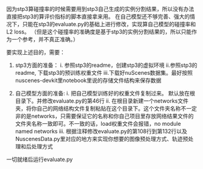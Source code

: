 因为stp3算碰撞率的时候需要用到stp3自己生成的实例分割结果，所以没有办法直接把stp3的算评价指标的脚本直接拿来用。
在自己模型还不够完善、强大的情况下，只能在stp3的evaluate.py的基础上进行修改，实现算自己模型的碰撞率和L2 loss。
（但是这个碰撞率的准确度是基于stp3的实例分割结果的，所以只能作为一个参考，并不真正准确。）

要实现上述目的，需要：
1. stp3方面的准备：
i. 参照stp3的readme，创建stp3的虚拟环境
ii.参照stp3的readme, 下载stp3的预训练权重文件
iii.下载好nuScenes数据集。最好按照nuscenes-devkit里notebook里说的存储文件结构来保存数据

2. 自己模型方面的准备:
i. 把自己模型训练好的权重文件复制过来。 默认放在根目录下。并修改evaluate.py的第46行
ii. 在根目录新建一个networks文件夹，将你自己的网络结构文件复制粘贴在这个目录下。这个文件夹名称不一定非的是networks，只需要保证它的名称和你自己项目里存放网络结果文件的文件夹名称一致即可。不一致的话，load权重文件会报错，no module named networks
iii. 根据注释修改evaluate.py的第108行到第132行以及NuscenesData.py里对应的地方来实现你想要的图像预处理方式、轨迹预处理和后处理方式

一切就绪后运行evaluate.py